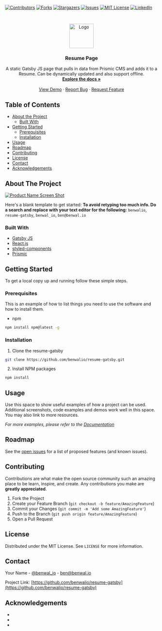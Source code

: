 <!-- PROJECT SHIELDS -->
<!--
*** I'm using markdown "reference style" links for readability.
*** Reference links are enclosed in brackets [ ] instead of parentheses ( ).
*** See the bottom of this document for the declaration of the reference variables
*** for contributors-url, forks-url, etc. This is an optional, concise syntax you may use.
*** https://www.markdownguide.org/basic-syntax/#reference-style-links
-->
[![Contributors][contributors-shield]][contributors-url]
[![Forks][forks-shield]][forks-url]
[![Stargazers][stars-shield]][stars-url]
[![Issues][issues-shield]][issues-url]
[![MIT License][license-shield]][license-url]
[![LinkedIn][linkedin-shield]][linkedin-url]



<!-- PROJECT LOGO -->
<br />
<p align="center">
  <a href="https://github.com/benwalio/resume-gatsby">
    <img src="assets/img/logo.png" alt="Logo" width="80" height="80">
  </a>

  <h3 align="center">Resume Page</h3>

  <p align="center">
    A static Gatsby JS page that pulls in data from Prismic CMS and adds it to a Resume. Can be dynamically updated and also support offline. 
    <br />
    <a href="https://github.com/benwalio/resume-gatsby"><strong>Explore the docs »</strong></a>
    <br />
    <br />
    <a href="https://github.com/benwalio/resume-gatsby">View Demo</a>
    ·
    <a href="https://github.com/benwalio/resume-gatsby/issues">Report Bug</a>
    ·
    <a href="https://github.com/benwalio/resume-gatsby/issues">Request Feature</a>
  </p>
</p>



<!-- TABLE OF CONTENTS -->
## Table of Contents

* [About the Project](#about-the-project)
  * [Built With](#built-with)
* [Getting Started](#getting-started)
  * [Prerequisites](#prerequisites)
  * [Installation](#installation)
* [Usage](#usage)
* [Roadmap](#roadmap)
* [Contributing](#contributing)
* [License](#license)
* [Contact](#contact)
* [Acknowledgements](#acknowledgements)



<!-- ABOUT THE PROJECT -->
## About The Project

[![Product Name Screen Shot][product-screenshot]](https://example.com)

Here's a blank template to get started:
**To avoid retyping too much info. Do a search and replace with your text editor for the following:**
`benwalio`, `resume-gatsby`, `benwal_io`, `ben@benwal.io`


### Built With

* [Gatsby JS](gatsbyjs.org/)
* [React.js](reactjs.org/)
* [styled-components](styled-components.com/)
* [Prismic](prismic.io/)



<!-- GETTING STARTED -->
## Getting Started

To get a local copy up and running follow these simple steps.

### Prerequisites

This is an example of how to list things you need to use the software and how to install them.
* npm
```sh
npm install npm@latest -g
```

### Installation
 
1. Clone the resume-gatsby
```sh
git clone https://github.com/benwalio/resume-gatsby.git
```
2. Install NPM packages
```sh
npm install
```



<!-- USAGE EXAMPLES -->
## Usage

Use this space to show useful examples of how a project can be used. Additional screenshots, code examples and demos work well in this space. You may also link to more resources.

_For more examples, please refer to the [Documentation](https://example.com)_



<!-- ROADMAP -->
## Roadmap

See the [open issues](https://github.com/benwalio/resume-gatsby/issues) for a list of proposed features (and known issues).



<!-- CONTRIBUTING -->
## Contributing

Contributions are what make the open source community such an amazing place to be learn, inspire, and create. Any contributions you make are **greatly appreciated**.

1. Fork the Project
2. Create your Feature Branch (`git checkout -b feature/AmazingFeature`)
3. Commit your Changes (`git commit -m 'Add some AmazingFeature'`)
4. Push to the Branch (`git push origin feature/AmazingFeature`)
5. Open a Pull Request



<!-- LICENSE -->
## License

Distributed under the MIT License. See `LICENSE` for more information.



<!-- CONTACT -->
## Contact

Your Name - [@benwal_io](https://twitter.com/benwal_io) - ben@benwal.io

Project Link: [https://github.com/benwalio/resume-gatsby](https://github.com/benwalio/resume-gatsby)



<!-- ACKNOWLEDGEMENTS -->
## Acknowledgements

* []()
* []()
* []()





<!-- MARKDOWN LINKS & IMAGES -->
<!-- https://www.markdownguide.org/basic-syntax/#reference-style-links -->
[contributors-shield]: https://img.shields.io/github/contributors/benwalio/resume-gatsby
[contributors-url]: https://github.com/othneildrew/Best-README-Template/graphs/contributors
[forks-shield]: https://img.shields.io/github/forks/benwalio/resume-gatsby
[forks-url]: https://github.com/benwalio/resume-gatsby/network/members
[stars-shield]: https://img.shields.io/github/stars/benwalio/resume-gatsby
[stars-url]: https://github.com/benwalio/resume-gatsby/stargazers
[issues-shield]: https://img.shields.io/github/issues/benwalio/resume-gatsby
[issues-url]: https://github.com/benwalio/resume-gatsby/issues
[license-shield]: https://img.shields.io/github/license/benwalio/resume-gatsby
[license-url]: https://github.com/benwalio/resume-gatsby/blob/master/LICENSE
[linkedin-shield]: https://img.shields.io/badge/-LinkedIn-black.svg?style=flat-square&logo=linkedin&colorB=555
[linkedin-url]: https://www.linkedin.com/in/ben-wallace-88787620/
[product-screenshot]: assets/img/screenshot.png
